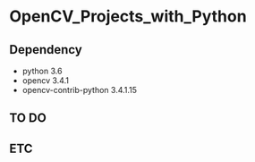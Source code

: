 # OpenCV_Projects_with_Python
 
## Dependency

- python 3.6
- opencv 3.4.1
- opencv-contrib-python 3.4.1.15

## TO DO

## ETC
